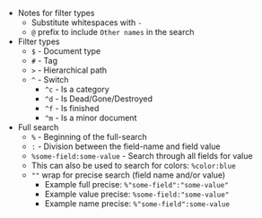 
- Notes for filter types
  - Substitute whitespaces with `-`
  - `@` prefix to include `Other names` in the search
- Filter types
  - `$` - Document type
  - `#` - Tag
  - `>` - Hierarchical path
  - `^` - Switch
    - `^c` - Is a category
    - `^d` - Is Dead/Gone/Destroyed
    - `^f` - Is finished
    - `^m` - Is a minor document
- Full search
  - `%` - Beginning of the full-search
  - `:` - Division between the field-name and field value
  - `%some-field:some-value` - Search through all fields for value
  - This can also be used to search for colors: `%color:blue`
  - `""` wrap for precise search (field name and/or value)
    - Example full precise: `%"some-field":"some-value"`
    - Example value precise: `%some-field:"some-value"`
    - Example name precise: `%"some-field":some-value`
